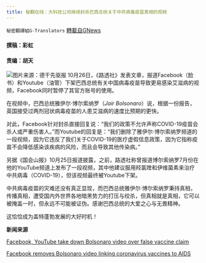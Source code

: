 ```yaml
---
title: 秘翻在线：大科技公司继续封杀巴西总统关于中共病毒疫苗真相的视频
---
```

`秘密翻譯組G-Translators` [轉載自GNews](https://gnews.org/zh-hans/1618196/)

#### 撰稿：彩虹       

#### 责编：胡天
![](https://assets.gnews.org/wp-content/uploads/2021/10/image-458.png)图片来源：德干先驱报
10月26日，《路透社》发表文章，报道Facebook（脸书）和Youtube（油管）下架巴西总统有关中国病毒疫苗导致更易感染艾滋病的视频，Facebook同时暂停了其官方账号的使用。

在视频中，巴西总统雅伊尔·博尔索纳罗（*Jair Bolsonaro*）说，根据一份报告，英国接受过两剂冠状病毒疫苗的人患艾滋病的速度比预期的更快。

对此，Facebook针对封杀直接回复说：“我们的政策不允许声称COVID-19疫苗会杀人或严重伤害人。”而Youtube的回复是：“我们删除了雅伊尔·博尔索纳罗频道的一段视频，因为它违反了我们关于COVID-19的医疗虚假信息政策，因为它指称疫苗不会降低感染该疾病的风险，而且会导致其他传染病。”

另据《国会山报》10月25日报道披露，之前，路透社称曾报道博尔索纳罗7月份在他的YouTube频道上发布了一段视频，其中他建议服用羟氯喹和伊维菌素来治疗中共病毒（COVID-19），但该视频最终被Youtube下架。

中共病毒疫苗的灾难还没有真正显现，而巴西总统雅伊尔·博尔索纳罗秉持真相，传播真相，遭受国内外世界各地暗黑势力的打压与绞杀，但真相就是真相，它可以被掩盖一时，但永远不可能被证伪。感谢巴西总统的大爱之心与无畏精神。

这恰恰成为盖特蓬勃发展的大好时机！

**新闻来源**

[Facebook, YouTube take down Bolsonaro video over false vaccine claim](https://www.reuters.com/world/americas/facebook-takes-down-bolsonaro-video-over-false-vaccine-claim-2021-10-25/)

[Facebook removes Bolsonaro video linking coronavirus vaccines to AIDS](https://thehill.com/policy/technology/578353-facebook-removes-bolsonaro-video-linking-coronavirus-vaccines-to-aids)
